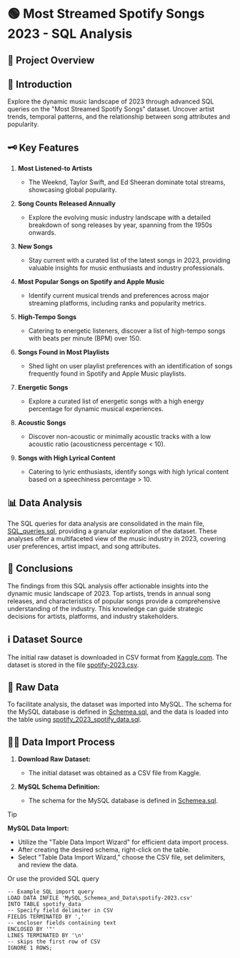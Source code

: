 # **🟢 Most Streamed Spotify Songs 2023 - SQL Analysis**
## 📝 Project Overview

## 🧾 Introduction
Explore the dynamic music landscape of 2023 through advanced SQL queries on the "Most Streamed Spotify Songs" dataset. Uncover artist trends, temporal patterns, and the relationship between song attributes and popularity.

## 🗝️ Key Features
1. **Most Listened-to Artists**
   - The Weeknd, Taylor Swift, and Ed Sheeran dominate total streams, showcasing global popularity.

2. **Song Counts Released Annually**
   - Explore the evolving music industry landscape with a detailed breakdown of song releases by year, spanning from the 1950s onwards.

3. **New Songs**
   - Stay current with a curated list of the latest songs in 2023, providing valuable insights for music enthusiasts and industry professionals.

4. **Most Popular Songs on Spotify and Apple Music**
   - Identify current musical trends and preferences across major streaming platforms, including ranks and popularity metrics.

5. **High-Tempo Songs**
   - Catering to energetic listeners, discover a list of high-tempo songs with beats per minute (BPM) over 150.

6. **Songs Found in Most Playlists**
   - Shed light on user playlist preferences with an identification of songs frequently found in Spotify and Apple Music playlists.

7. **Energetic Songs**
   - Explore a curated list of energetic songs with a high energy percentage for dynamic musical experiences.

8. **Acoustic Songs**
   - Discover non-acoustic or minimally acoustic tracks with a low acoustic ratio (acousticness percentage < 10).

9. **Songs with High Lyrical Content**
   - Catering to lyric enthusiasts, identify songs with high lyrical content based on a speechiness percentage > 10.

## 📊 Data Analysis
The SQL queries for data analysis are consolidated in the main file, [SQL_queries.sql](SQL_queries.sql), providing a granular exploration of the dataset. These analyses offer a multifaceted view of the music industry in 2023, covering user preferences, artist impact, and song attributes.

## 🧠 Conclusions
The findings from this SQL analysis offer actionable insights into the dynamic music landscape of 2023. Top artists, trends in annual song releases, and characteristics of popular songs provide a comprehensive understanding of the industry. This knowledge can guide strategic decisions for artists, platforms, and industry stakeholders.

## ℹ️ Dataset Source
The initial raw dataset is downloaded in CSV format from [Kaggle.com](https://www.kaggle.com/). The dataset is stored in the file [spotify-2023.csv](MySQL_Schemea_and_Data/spotify-2023.csv).

## 💾 Raw Data
To facilitate analysis, the dataset was imported into MySQL. The schema for the MySQL database is defined in [Schemea.sql](MySQL_Schemea_and_Data/Schemea.sql), and the data is loaded into the table using [spotify_2023_spotify_data.sql](MySQL_Schemea_and_Data/spotify_2023_spotify_data.sql).

## 👨‍💻 Data Import Process
1. **Download Raw Dataset:**
   - The initial dataset was obtained as a CSV file from Kaggle.

2. **MySQL Schema Definition:**
   - The schema for the MySQL database is defined in [Schemea.sql](MySQL_Schemea_and_Data/Schemea.sql).

> [!TIP]
> **MySQL Data Import:**
>   - Utilize the "Table Data Import Wizard" for efficient data import process.
>   - After creating the desired schema, right-click on the table.
>   - Select "Table Data Import Wizard," choose the CSV file, set delimiters, and review the data.

 Or use the provided SQL query

```
-- Example SQL import query
LOAD DATA INFILE 'MySQL_Schemea_and_Data\spotify-2023.csv'
INTO TABLE spotify_data
-- Specify field delimiter in CSV
FIELDS TERMINATED BY ','
-- encloser fields containing text
ENCLOSED BY '"'
LINES TERMINATED BY '\n'
-- skips the first row of CSV
IGNORE 1 ROWS;

```

